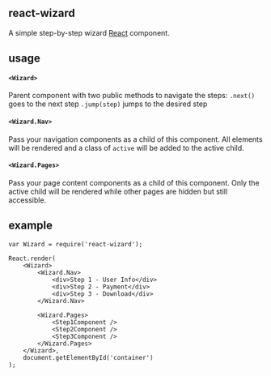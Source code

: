 react-wizard
----------------------
A simple step-by-step wizard [React](https://github.com/facebook/react) component.

usage
--------------------
#### `<Wizard>`
Parent component with two public methods to navigate the steps:
`.next()` goes to the next step
`.jump(step)` jumps to the desired step

#### `<Wizard.Nav>`
Pass your navigation components as a child of this component.
All elements will be rendered and a class of `active` will be added to the active child.

#### `<Wizard.Pages>`
Pass your page content components as a child of this component.
Only the active child will be rendered while other pages are hidden but still accessible.


example
-------------------
```
var Wizard = require('react-wizard');

React.render(
    <Wizard>
        <Wizard.Nav>
            <div>Step 1 - User Info</div>
            <div>Step 2 - Payment</div>
            <div>Step 3 - Download</div>
        </Wizard.Nav>

        <Wizard.Pages>
            <Step1Component />
            <Step2Component />
            <Step3Component />
        </Wizard.Pages>
    </Wizard>,
    document.getElementById('container')
);
```
